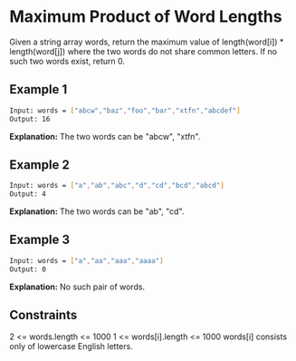 # Maximum Product of Word Lengths

Given a string array words, return the maximum value of length(word[i]) * length(word[j]) where the two words do not share common letters. If no such two words exist, return 0.

## Example 1

```bash
Input: words = ["abcw","baz","foo","bar","xtfn","abcdef"]
Output: 16
```

**Explanation:** The two words can be "abcw", "xtfn".

## Example 2

```bash
Input: words = ["a","ab","abc","d","cd","bcd","abcd"]
Output: 4
```

**Explanation:** The two words can be "ab", "cd".

## Example 3

```bash
Input: words = ["a","aa","aaa","aaaa"]
Output: 0
```

**Explanation:** No such pair of words.

## Constraints

2 <= words.length <= 1000
1 <= words[i].length <= 1000
words[i] consists only of lowercase English letters.
